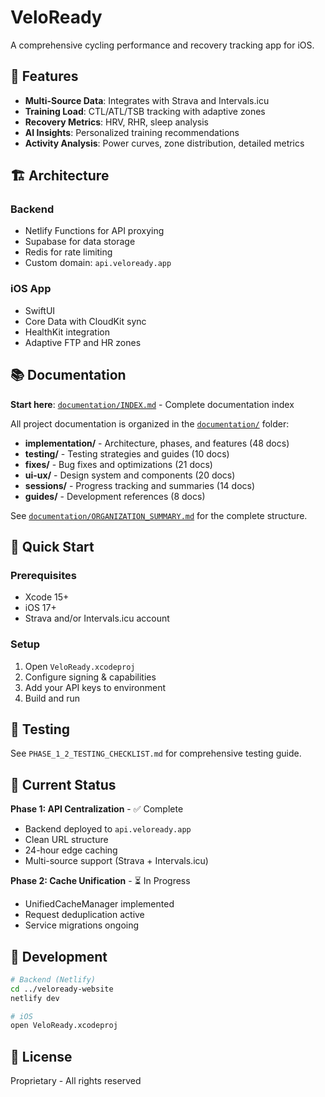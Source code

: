 # VeloReady

A comprehensive cycling performance and recovery tracking app for iOS.

## 🚴 Features

- **Multi-Source Data**: Integrates with Strava and Intervals.icu
- **Training Load**: CTL/ATL/TSB tracking with adaptive zones
- **Recovery Metrics**: HRV, RHR, sleep analysis
- **AI Insights**: Personalized training recommendations
- **Activity Analysis**: Power curves, zone distribution, detailed metrics

## 🏗️ Architecture

### Backend
- Netlify Functions for API proxying
- Supabase for data storage
- Redis for rate limiting
- Custom domain: `api.veloready.app`

### iOS App
- SwiftUI
- Core Data with CloudKit sync
- HealthKit integration
- Adaptive FTP and HR zones

## 📚 Documentation

**Start here**: [`documentation/INDEX.md`](documentation/INDEX.md) - Complete documentation index

All project documentation is organized in the [`documentation/`](documentation/) folder:
- **implementation/** - Architecture, phases, and features (48 docs)
- **testing/** - Testing strategies and guides (10 docs)
- **fixes/** - Bug fixes and optimizations (21 docs)
- **ui-ux/** - Design system and components (20 docs)
- **sessions/** - Progress tracking and summaries (14 docs)
- **guides/** - Development references (8 docs)

See [`documentation/ORGANIZATION_SUMMARY.md`](documentation/ORGANIZATION_SUMMARY.md) for the complete structure.

## 🚀 Quick Start

### Prerequisites
- Xcode 15+
- iOS 17+
- Strava and/or Intervals.icu account

### Setup
1. Open `VeloReady.xcodeproj`
2. Configure signing & capabilities
3. Add your API keys to environment
4. Build and run

## 🧪 Testing

See `PHASE_1_2_TESTING_CHECKLIST.md` for comprehensive testing guide.

## 📱 Current Status

**Phase 1: API Centralization** - ✅ Complete
- Backend deployed to `api.veloready.app`
- Clean URL structure
- 24-hour edge caching
- Multi-source support (Strava + Intervals.icu)

**Phase 2: Cache Unification** - ⏳ In Progress
- UnifiedCacheManager implemented
- Request deduplication active
- Service migrations ongoing

## 🔧 Development

```bash
# Backend (Netlify)
cd ../veloready-website
netlify dev

# iOS
open VeloReady.xcodeproj
```

## 📄 License

Proprietary - All rights reserved
